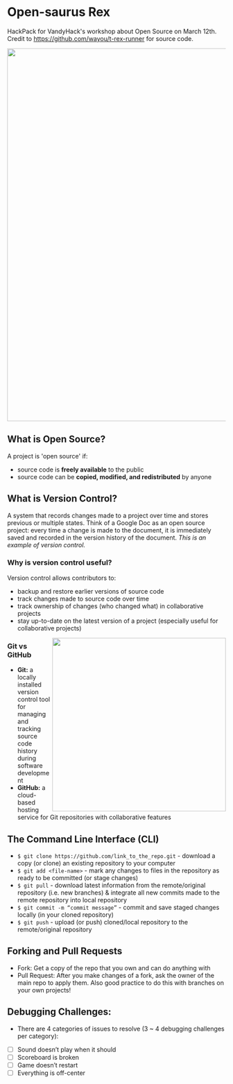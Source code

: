 # Open-saurus Rex
HackPack for VandyHack's workshop about Open Source on March 12th.
Credit to https://github.com/wayou/t-rex-runner for source code.

<img src="https://github.com/wayou/t-rex-runner/raw/gh-pages/assets/screenshot.gif" width="860" align="center"/>

## What is Open Source?
A project is 'open source' if:
* source code is **freely available** to the public
* source code can be **copied, modified, and redistributed** by anyone

## What is Version Control?
A system that records changes made to a project over time and stores previous or multiple states.
Think of a Google Doc as an open source project: every time a change is made to the document, it is immediately saved and recorded in the version history of the document. *This is an example of version control.*

### Why is version control useful?
Version control allows contributors to:
* backup and restore earlier versions of source code
* track changes made to source code over time
* track ownership of changes (who changed what) in collaborative projects
* stay up-to-date on the latest version of a project (especially useful for collaborative projects)
<img src="https://www.linode.com/docs/development/version-control/how-to-install-git-and-clone-a-github-repository/git-github-workflow-1000w.png" width="400" align="right"/>

### Git vs GitHub
* __Git:__ a locally installed version control tool for managing and tracking source code history during software development
* __GitHub:__ a cloud-based hosting service for Git repositories with collaborative features

## The Command Line Interface (CLI)
* `$ git clone https://github.com/link_to_the_repo.git` - download a copy (or clone) an existing repository to your computer
* `$ git add <file-name>` - mark any changes to files in the repository as ready to be committed (or stage changes)
* `$ git pull` - download latest information from the remote/original repository (i.e. new branches) & integrate all new commits made to the remote repository into local repository
* `$ git commit -m “commit message”` - commit and save staged changes locally (in your cloned repository)
* `$ git push` - upload (or push) cloned/local repository to the remote/original repository

## Forking and Pull Requests
* Fork: Get a copy of the repo that you own and can do anything with
* Pull Request: After you make changes of a fork, ask the owner of the main repo to apply them. Also good practice to do this with branches on your own projects!

## Debugging Challenges:
- There are 4 categories of issues to resolve (3 ~ 4 debugging challenges per category):
- [ ] Sound doesn’t play when it should
- [ ] Scoreboard is broken
- [ ] Game doesn’t restart
- [ ] Everything is off-center
